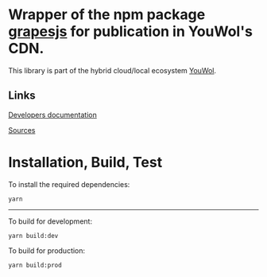 # Wrapper of the npm package [grapesjs](https://www.npmjs.com/package/rxjs) for publication in YouWol's CDN.




This library is part of the hybrid cloud/local ecosystem 
[YouWol](https://platform.youwol.com/applications/@youwol/platform/latest).

## Links

[Developers documentation](https://platform.youwol.com/applications/@youwol/cdn-explorer/latest?package=grapesjs)


[Sources](https://github.com/youwol/cdn-externals/tree/master/grapesjs)

# Installation, Build, Test

To install the required dependencies:

```shell
yarn
```
---
To build for development:

```shell
yarn build:dev
```

To build for production:

```shell
yarn build:prod
```
